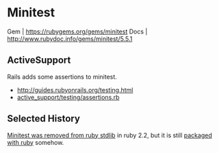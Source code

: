 Minitest
========

Gem  | https://rubygems.org/gems/minitest 
Docs | http://www.rubydoc.info/gems/minitest/5.5.1

ActiveSupport
-------------

Rails adds some assertions to minitest. 

- http://guides.rubyonrails.org/testing.html
- [active_support/testing/assertions.rb][3] 

Selected History
----------------

[Minitest was removed from ruby stdlib][1] in ruby 2.2, but it is 
still [packaged with ruby][2] somehow.

[1]: https://bugs.ruby-lang.org/issues/9711
[2]: https://bugs.ruby-lang.org/issues/9852
[3]: https://github.com/rails/rails/blob/master/activesupport/lib/active_support/testing/assertions.rb
